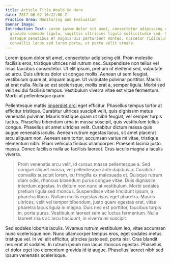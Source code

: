 ```yaml
---
title: Article Title Would Go Here
date: 2017-06-02 16:22:00 Z
Practice Area: Monitoring and Evaluation
Banner Image: 
Introduction Text: Lorem ipsum dolor sit amet, consectetur adipiscing elit. Pellentesque
  gravida commodo ligula, sagittis ultricies ligula sollicitudin sed. Orci varius
  natoque penatibus et magnis dis parturient montes, nascetur ridiculus mus. Duis
  convallis lacus sed lorem porta, ut porta velit ornare.
---
```


Lorem ipsum dolor sit amet, consectetur adipiscing elit. Proin molestie facilisis eros, tristique ultrices nisl rutrum nec. Suspendisse non tellus vel risus faucibus consectetur. Ut elit ipsum, pretium ut eleifend sed, vulputate ac arcu. Duis ultrices dolor ut congue mollis. Aenean ut sem feugiat, vestibulum quam at, aliquam augue. Ut vulputate pulvinar porttitor. Mauris at erat nulla. Nulla ac est scelerisque, mollis erat a, semper ligula. Morbi sed velit eu dui facilisis tempus. Vestibulum viverra vitae est vitae fermentum. Morbi at pellentesque quam.

Pellentesque mattis [imperdiet orci](http://google.com) eget efficitur. Phasellus tempus tortor at efficitur tristique. Curabitur ultrices suscipit velit, quis dignissim metus venenatis pulvinar. Mauris tristique quam ut nibh feugiat, vel semper turpis luctus. Phasellus bibendum urna in massa suscipit, quis vestibulum tellus congue. Phasellus sit amet ultricies velit. Curabitur dictum massa quis augue venenatis iaculis. Aenean rutrum egestas lacus, sit amet placerat arcu aliquam non. Aenean sem tortor, accumsan varius mi vitae, tristique elementum nibh. Etiam vehicula finibus ullamcorper. Praesent lacinia justo massa. Donec facilisis nulla ac facilisis laoreet. Cras iaculis magna a iaculis viverra.

> Proin venenatis arcu velit, id cursus massa pellentesque a. Sed congue aliquet massa, vel pellentesque ante dapibus a. Curabitur convallis suscipit lorem, eu fringilla ex malesuada et.
Quisque rutrum diam odio, rhoncus bibendum purus congue vitae. Duis dignissim interdum egestas. In dictum non nunc at vestibulum. Morbi sodales pretium ligula sed rhoncus. Suspendisse vitae tincidunt ipsum, a pharetra libero. Nullam mollis egestas risus eget pharetra. Mauris ultrices, velit vel tempor bibendum, justo quam egestas erat, vitae pharetra lacus ligula in magna. Duis nec est porttitor, faucibus turpis in, porta purus. Vestibulum laoreet sem ac luctus fermentum. Nulla laoreet risus ac arcu tincidunt, in viverra mi suscipit.

Sed sodales lobortis iaculis. Vivamus rutrum vestibulum leo, vitae accumsan nunc scelerisque non. Nunc ullamcorper tempus eros, eget sodales metus tristique vel. In vel elit efficitur, ultricies justo sed, porta nisl. Cras blandit nec erat at sodales. In rutrum ipsum non lacus rhoncus egestas. Phasellus et dolor eget leo elementum gravida id id augue. Phasellus laoreet nibh sed ipsum venenatis scelerisque.